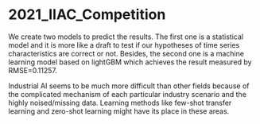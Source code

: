 # 2021_IIAC_Competition

We create two models to predict the results. The first one is a statistical model and it is more like a draft to test if our hypotheses of time series characteristics are correct or not. Besides, the second one is a machine learning model based on lightGBM which achieves the result measured by RMSE=0.11257. 

Industrial AI seems to be much more difficult than other fields because of the complicated mechanism of each particular  industry scenario and the highly noised/missing data. Learning methods like few-shot transfer learning and zero-shot learning might have its place in these areas. 

